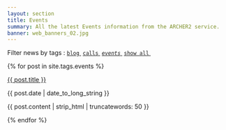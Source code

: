 ```yaml
---
layout: section
title: Events
summary: All the latest Events information from the ARCHER2 service.
banner: web_banners_02.jpg
---
```


Filter news by tags :  <a href="/about/news/blog"><code class="highligher-rouge"><nobr>blog</nobr></code>&nbsp;</a>        <a href="/about/news/calls"><code class="highligher-rouge"><nobr>calls</nobr></code>&nbsp;</a>        <a href="/about/news/events"><code class="highligher-rouge"><nobr><i>events</i></nobr></code>&nbsp;</a>        <!--  <a href="/about/news/newsletters"><code class="highligher-rouge"><nobr>newsletters</nobr></code>&nbsp;</a>  -->         <a href="/about/news/"><code class="highligher-rouge"><nobr>show all</nobr></code>&nbsp;</a> 



{% for post in site.tags.events %}
<div class="post-area">
  <a href="{{ post.url | prepend: site.baseurl }}" class="bold">{{ post.title }}</a>
  <p class="post-date">{{ post.date | date_to_long_string }}</p>
  <p>
    {{ post.content | strip_html | truncatewords: 50 }}
  </p>
</div>
{% endfor %}




